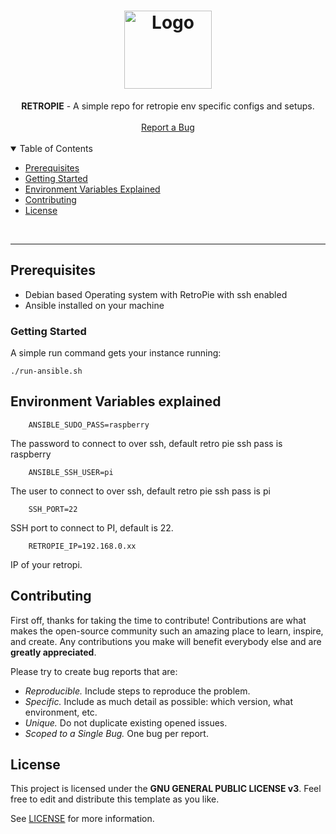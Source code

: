 <h1 align="center">
  <a href="https://github.com/jtmb">
    <img src="https://www.petrockblock.com/wp-content/uploads/2015/06/RetroPieLogo2015Download.png" alt="Logo" width="140" height="125">
  </a>
</h1>

<div align="center">
  <b>RETROPIE</b> - A simple repo for retropie env specific configs and setups.
  <br />
  <br />
  <a href="https://github.com/jtmb/retropie/issues/new?assignees=&labels=bug&title=bug%3A+">Report a Bug</a>
</div>
<br>
<details open="open">
<summary>Table of Contents</summary>


- [Prerequisites](#prerequisites)
- [Getting Started](#getting-started) 
- [Environment Variables Explained](#environment-variables-explained)
- [Contributing](#contributing)
- [License](#license)

</details>
<br>

---  
## Prerequisites
- Debian based Operating system with RetroPie with ssh enabled
- Ansible installed on your machine

### Getting Started
A simple run command gets your instance running:
```shell
./run-ansible.sh
```

## Environment Variables explained

```shell
    ANSIBLE_SUDO_PASS=raspberry
```  
The password to connect to over ssh, default retro pie ssh pass is raspberry
```shell
    ANSIBLE_SSH_USER=pi
```  
The user to connect to over ssh, default retro pie ssh pass is pi
```shell
    SSH_PORT=22
```  
SSH port to connect to PI, default is 22.

```shell
    RETROPIE_IP=192.168.0.xx
```  
IP of your retropi.
## Contributing

First off, thanks for taking the time to contribute! Contributions are what makes the open-source community such an amazing place to learn, inspire, and create. Any contributions you make will benefit everybody else and are **greatly appreciated**.

Please try to create bug reports that are:

- _Reproducible._ Include steps to reproduce the problem.
- _Specific._ Include as much detail as possible: which version, what environment, etc.
- _Unique._ Do not duplicate existing opened issues.
- _Scoped to a Single Bug._ One bug per report.

## License

This project is licensed under the **GNU GENERAL PUBLIC LICENSE v3**. Feel free to edit and distribute this template as you like.

See [LICENSE](LICENSE) for more information. 

